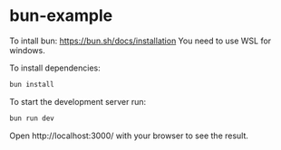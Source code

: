 # bun-example

To intall bun:
https://bun.sh/docs/installation
You need to use WSL for windows.


To install dependencies:

```bash
bun install
```

To start the development server run:
```bash
bun run dev
```

Open http://localhost:3000/ with your browser to see the result.

